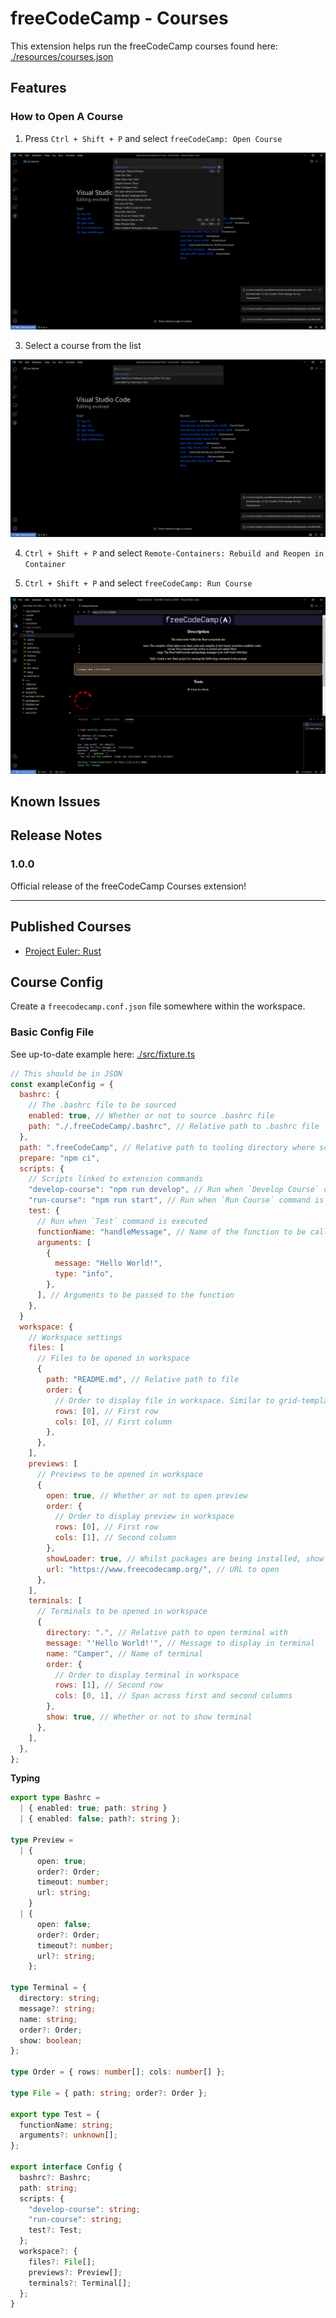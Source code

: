# freeCodeCamp - Courses

<!-- TODO: Add link to potential page with course descriptions/images -->

This extension helps run the freeCodeCamp courses found here: [./resources/courses.json](resources/courses.json)

## Features

### How to Open A Course

1. Press `Ctrl + Shift + P` and select `freeCodeCamp: Open Course`

![Open Course](images/open-course.png)

3. Select a course from the list

![Courses List](images/courses-list.png)

4. `Ctrl + Shift + P` and select `Remote-Containers: Rebuild and Reopen in Container`

5. `Ctrl + Shift + P` and select `freeCodeCamp: Run Course`

![Opening Example Course](images/opening-example-course.png)

## Known Issues

## Release Notes

### 1.0.0

Official release of the freeCodeCamp Courses extension!

---

## Published Courses

- [Project Euler: Rust](https://github.com/freeCodeCamp/euler-rust/)

## Course Config

Create a `freecodecamp.conf.json` file somewhere within the workspace.

### Basic Config File

See up-to-date example here: [./src/fixture.ts](src/fixture.ts)

```js
// This should be in JSON
const exampleConfig = {
  bashrc: {
    // The .bashrc file to be sourced
    enabled: true, // Whether or not to source .bashrc file
    path: "./.freeCodeCamp/.bashrc", // Relative path to .bashrc file
  },
  path: ".freeCodeCamp", // Relative path to tooling directory where scripts will be run
  prepare: "npm ci",
  scripts: {
    // Scripts linked to extension commands
    "develop-course": "npm run develop", // Run when `Develop Course` command is executed
    "run-course": "npm run start", // Run when `Run Course` command is executed
    test: {
      // Run when `Test` command is executed
      functionName: "handleMessage", // Name of the function to be called
      arguments: [
        {
          message: "Hello World!",
          type: "info",
        },
      ], // Arguments to be passed to the function
    },
  }
  workspace: {
    // Workspace settings
    files: [
      // Files to be opened in workspace
      {
        path: "README.md", // Relative path to file
        order: {
          // Order to display file in workspace. Similar to grid-template-area
          rows: [0], // First row
          cols: [0], // First column
        },
      },
    ],
    previews: [
      // Previews to be opened in workspace
      {
        open: true, // Whether or not to open preview
        order: {
          // Order to display preview in workspace
          rows: [0], // First row
          cols: [1], // Second column
        },
        showLoader: true, // Whilst packages are being installed, show loader
        url: "https://www.freecodecamp.org/", // URL to open
      },
    ],
    terminals: [
      // Terminals to be opened in workspace
      {
        directory: ".", // Relative path to open terminal with
        message: "'Hello World!'", // Message to display in terminal
        name: "Camper", // Name of terminal
        order: {
          // Order to display terminal in workspace
          rows: [1], // Second row
          cols: [0, 1], // Span across first and second columns
        },
        show: true, // Whether or not to show terminal
      },
    ],
  },
};
```

**Typing**

```ts
export type Bashrc =
  | { enabled: true; path: string }
  | { enabled: false; path?: string };

type Preview =
  | {
      open: true;
      order?: Order;
      timeout: number;
      url: string;
    }
  | {
      open: false;
      order?: Order;
      timeout?: number;
      url?: string;
    };

type Terminal = {
  directory: string;
  message?: string;
  name: string;
  order?: Order;
  show: boolean;
};

type Order = { rows: number[]; cols: number[] };

type File = { path: string; order?: Order };

export type Test = {
  functionName: string;
  arguments?: unknown[];
};

export interface Config {
  bashrc?: Bashrc;
  path: string;
  scripts: {
    "develop-course": string;
    "run-course": string;
    test?: Test;
  };
  workspace?: {
    files?: File[];
    previews?: Preview[];
    terminals?: Terminal[];
  };
}
```
